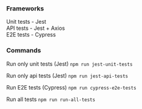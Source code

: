 ### Frameworks

Unit tests - Jest  
API tests -  Jest + Axios  
E2E tests - Cypress  

### Commands

Run only unit tests (Jest)
`npm run jest-unit-tests`

Run only api tests (Jest)
`npm run jest-api-tests`

Run E2E tests (Cypress)
`npm run cypress-e2e-tests`

Run all tests
`npm run run-all-tests`
